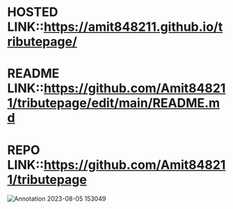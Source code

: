 
# HOSTED LINK::https://amit848211.github.io/tributepage/
# README LINK::https://github.com/Amit848211/tributepage/edit/main/README.md
# REPO LINK::https://github.com/Amit848211/tributepage
![Annotation 2023-08-05 153049](https://github.com/Amit848211/tributepage/assets/111532901/2508ee10-0432-4811-bd00-273b5719f0c8)

